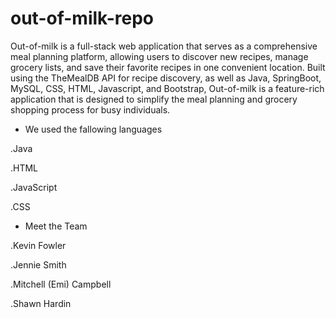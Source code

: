 # out-of-milk-repo
<div align="center">

</div>  


Out-of-milk is a full-stack web application that serves as a comprehensive meal planning platform, allowing users to discover new recipes, manage grocery lists, and save their favorite recipes in one convenient location. Built using the TheMealDB API for recipe discovery, as well as Java, SpringBoot, MySQL, CSS, HTML, Javascript, and Bootstrap, Out-of-milk is a feature-rich application that is designed to simplify the meal planning and grocery shopping process for busy individuals.</div>


- We used the fallowing languages

.Java

.HTML

.JavaScript

.CSS


- Meet the Team

.Kevin Fowler

.Jennie Smith

.Mitchell (Emi) Campbell

.Shawn Hardin 
   
